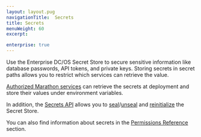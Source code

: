 ```yaml
---
layout: layout.pug
navigationTitle:  Secrets
title: Secrets
menuWeight: 60
excerpt:

enterprise: true
---
```


Use the Enterprise DC/OS Secret Store to secure sensitive information like database passwords, API tokens, and private keys. Storing secrets in secret paths allows you to restrict which services can retrieve the value.

[Authorized Marathon services](/1.10/overview/security/spaces/) can retrieve the secrets at deployment and store their values under environment variables.

In addition, the [Secrets API](/1.10/security/ent/secrets/secrets-api/) allows you to [seal](/1.10/security/ent/secrets/seal-store/)/[unseal](/1.10/security/ent/secrets/unseal-store/) and [reinitialize](/1.10/security/ent/secrets/custom-key/) the Secret Store.

You can also find information about secrets in the [Permissions Reference](/1.10/security/ent/perms-reference/#secrets) section.

